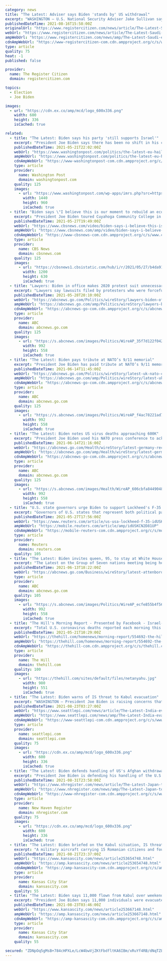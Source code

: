 ```yaml
---
category: news
title: "The Latest: Adviser says Biden 'stands by' US withdrawal"
excerpt: "WASHINGTON — U.S. National Security Adviser Jake Sullivan says the failure of the Afghan military is to blame for the Taliban’s swift takeover of Afghanistan. Sullivan said Monday that President Joe Biden didn’t want the U."
publishedDateTime: 2021-08-16T15:58:00Z
originalUrl: "https://www.registercitizen.com/news/article/The-Latest-Saudi-embassy-evacuated-N-Zealand-16389151.php"
webUrl: "https://www.registercitizen.com/news/article/The-Latest-Saudi-embassy-evacuated-N-Zealand-16389151.php"
ampWebUrl: "https://www.registercitizen.com/news/amp/The-Latest-Saudi-embassy-evacuated-N-Zealand-16389151.php"
cdnAmpWebUrl: "https://www-registercitizen-com.cdn.ampproject.org/c/s/www.registercitizen.com/news/amp/The-Latest-Saudi-embassy-evacuated-N-Zealand-16389151.php"
type: article
quality: 75
heat: -1
published: false

provider:
  name: The Register Citizen
  domain: registercitizen.com

topics:
  - Election
  - Joe Biden

images:
  - url: "https://cdn.ex.co/amp/mcd/logo_600x336.png"
    width: 600
    height: 336
    isCached: true

related:
  - title: "The Latest: Biden says his party 'still supports Israel'"
    excerpt: "President Joe Biden says there has been no shift in his commitment to Israel’s security, but insisted a two-state solution that includes a state for Palestinians remains “the only answer” to that conf"
    publishedDateTime: 2021-05-21T22:02:00Z
    webUrl: "https://www.washingtonpost.com/politics/the-latest-eu-hails-gaza-cease-fire-calls-for-peace-talks/2021/05/21/12fb6d5c-ba17-11eb-bc4a-62849cf6cca9_story.html"
    ampWebUrl: "https://www.washingtonpost.com/politics/the-latest-eu-hails-gaza-cease-fire-calls-for-peace-talks/2021/05/21/12fb6d5c-ba17-11eb-bc4a-62849cf6cca9_story.html?outputType=amp"
    cdnAmpWebUrl: "https://www-washingtonpost-com.cdn.ampproject.org/c/s/www.washingtonpost.com/politics/the-latest-eu-hails-gaza-cease-fire-calls-for-peace-talks/2021/05/21/12fb6d5c-ba17-11eb-bc4a-62849cf6cca9_story.html?outputType=amp"
    type: article
    provider:
      name: Washington Post
      domain: washingtonpost.com
    quality: 125
    images:
      - url: "https://www.washingtonpost.com/wp-apps/imrs.php?src=https://arc-anglerfish-washpost-prod-washpost.s3.amazonaws.com/public/KTHNPHV2Q4I6XPCKMKCJZ5WMVE.jpg&w=1440"
        width: 1440
        height: 960
        isCached: true
  - title: "Biden says \"I believe this is our moment to rebuild an economy\""
    excerpt: "President Joe Biden toured Cuyahoga Community College in Cleveland on Thursday and touted his economic recovery plans. \"Wall Street did not build this country,\" the president said. \"The middle class built this country."
    publishedDateTime: 2021-05-27T19:49:00Z
    webUrl: "https://www.cbsnews.com/video/biden-says-i-believe-this-is-our-moment-to-rebuild-an-economy/"
    ampWebUrl: "https://www.cbsnews.com/amp/video/biden-says-i-believe-this-is-our-moment-to-rebuild-an-economy/"
    cdnAmpWebUrl: "https://www-cbsnews-com.cdn.ampproject.org/c/s/www.cbsnews.com/amp/video/biden-says-i-believe-this-is-our-moment-to-rebuild-an-economy/"
    type: article
    provider:
      name: CBS News
      domain: cbsnews.com
    quality: 125
    images:
      - url: "https://cbsnews1.cbsistatic.com/hub/i/r/2021/05/27/b4da91f6-0a24-4833-98d4-5172e63eafc2/thumbnail/1200x630/85340a156461e968b9635e5794d705e5/cbsn-fusion-biden-says-i-believe-this-is-our-moment-to-rebuild-an-economy-thumbnail-724455-640x360.jpg"
        width: 1200
        height: 630
        isCached: true
  - title: "Lawyers: Biden in office makes 2020 protest suit unnecessary"
    excerpt: "Lawyers say lawsuits filed by protesters who were forcefully removed from a park near the White House before a photo op by former President Donald Trump should be dismissed"
    publishedDateTime: 2021-05-28T20:10:00Z
    webUrl: "https://abcnews.go.com/Politics/wireStory/lawyers-biden-office-makes-2020-protest-suit-unnecessary-77969542"
    ampWebUrl: "https://abcnews.go.com/amp/Politics/wireStory/lawyers-biden-office-makes-2020-protest-suit-unnecessary-77969542"
    cdnAmpWebUrl: "https://abcnews-go-com.cdn.ampproject.org/c/s/abcnews.go.com/amp/Politics/wireStory/lawyers-biden-office-makes-2020-protest-suit-unnecessary-77969542"
    type: article
    provider:
      name: ABC
      domain: abcnews.go.com
    quality: 125
    images:
      - url: "https://s.abcnews.com/images/Politics/WireAP_35f7d122f04244f582f753f9a7d005ba_16x9_992.jpg"
        width: 992
        height: 558
        isCached: true
  - title: "The Latest: Biden pays tribute at NATO’s 9/11 memorial"
    excerpt: "President Joe Biden has paid tribute at NATO’s 9/11 memorial as he wraps up his meeting with members of the military alliance"
    publishedDateTime: 2021-06-14T11:45:00Z
    webUrl: "https://abcnews.go.com/Politics/wireStory/latest-uk-nato-china-rival-russia-78263126"
    ampWebUrl: "https://abcnews.go.com/amp/Politics/wireStory/latest-uk-nato-china-rival-russia-78263126"
    cdnAmpWebUrl: "https://abcnews-go-com.cdn.ampproject.org/c/s/abcnews.go.com/amp/Politics/wireStory/latest-uk-nato-china-rival-russia-78263126"
    type: article
    provider:
      name: ABC
      domain: abcnews.go.com
    quality: 125
    images:
      - url: "https://s.abcnews.com/images/Politics/WireAP_f4ac78221ad745bd88c0755101e44a82_16x9_992.jpg"
        width: 992
        height: 558
        isCached: true
  - title: "The Latest: Biden notes US virus deaths approaching 600K"
    excerpt: "President Joe Biden used his NATO press conference to acknowledge the approaching grim milestone of 600,000 Americans dead from the coronavirus pandemic and to urge more Americans to get vaccinated"
    publishedDateTime: 2021-06-14T21:16:00Z
    webUrl: "https://abcnews.go.com/Health/wireStory/latest-germany-records-fewest-virus-cases-months-78261940"
    ampWebUrl: "https://abcnews.go.com/amp/Health/wireStory/latest-germany-records-fewest-virus-cases-months-78261940"
    cdnAmpWebUrl: "https://abcnews-go-com.cdn.ampproject.org/c/s/abcnews.go.com/amp/Health/wireStory/latest-germany-records-fewest-virus-cases-months-78261940"
    type: article
    provider:
      name: ABC
      domain: abcnews.go.com
    quality: 125
    images:
      - url: "https://s.abcnews.com/images/Health/WireAP_606cbfa84490486c95b5acda2009f50b_16x9_992.jpg"
        width: 992
        height: 558
        isCached: true
  - title: "U.S. state governors urge Biden to support Lockheed's F-35 jet"
    excerpt: "Governors of U.S. states that represent both political parties have written letters to President Joe Biden supporting the purchase of F-35 jets made by Lockheed Martin Co."
    publishedDateTime: 2021-05-27T17:56:00Z
    webUrl: "https://www.reuters.com/article/us-usa-lockheed-f-35-idUSKCN2D81UP"
    ampWebUrl: "https://mobile.reuters.com/article/amp/idUSKCN2D81UP"
    cdnAmpWebUrl: "https://mobile-reuters-com.cdn.ampproject.org/c/s/mobile.reuters.com/article/amp/idUSKCN2D81UP"
    type: article
    provider:
      name: Reuters
      domain: reuters.com
    quality: 105
  - title: "The Latest: Biden invites queen, 95, to stay at White House"
    excerpt: "The Latest on the Group of Seven nations meeting being held in England: WINDSOR, England - U.S. President Joe Biden says he has invited Queen Elizabeth II to stay at the White House. Biden and his wife,"
    publishedDateTime: 2021-06-13T18:22:00Z
    webUrl: "https://abcnews.go.com/Business/wireStory/latest-attenborough-speed-climate-action-78249177"
    type: article
    provider:
      name: ABC
      domain: abcnews.go.com
    quality: 105
    images:
      - url: "https://s.abcnews.com/images/Politics/WireAP_ecfe855b4f5640439bfb1312a12ee4d5_16x9_992.jpg"
        width: 992
        height: 558
        isCached: true
  - title: "The Hill's Morning Report - Presented by Facebook - Israel-Hamas cease-fire underway; Biden praises 'unconditional' truce"
    excerpt: "Total U.S. coronavirus deaths reported each morning this week: Monday, 585,970; Tuesday, 586,359; Wednesday, 587,219; Thursday, 587,874. Friday, 588,539. A cease-fire took effect between Israel and Hamas hours after Israeli Prime Minister Benjamin Netanyahu ’s Security Cabinet approved a unilateral halt to an 11-day military operation in the Gaza Strip."
    publishedDateTime: 2021-05-21T10:29:00Z
    webUrl: "https://thehill.com/homenews/morning-report/554692-the-hills-morning-report"
    ampWebUrl: "https://thehill.com/homenews/morning-report/554692-the-hills-morning-report?amp"
    cdnAmpWebUrl: "https://thehill-com.cdn.ampproject.org/c/s/thehill.com/homenews/morning-report/554692-the-hills-morning-report?amp"
    type: article
    provider:
      name: The Hill
      domain: thehill.com
    quality: 100
    images:
      - url: "https://thehill.com/sites/default/files/netanyahu.jpg"
        width: 980
        height: 551
        isCached: true
  - title: "The Latest: Biden warns of IS threat to Kabul evacuation"
    excerpt: "WASHINGTON — President Joe Biden is raising concerns that the Islamic State poses a threat as American troops seek to evacuate thousands of U.S. citizens and Afghan allies from Afghanistan. Biden in remarks at the White House on Sunday noted that the terror group is a “sworn enemy of the Taliban” and said that the longer U."
    publishedDateTime: 2021-08-23T03:27:00Z
    webUrl: "https://www.seattlepi.com/news/article/The-Latest-India-evacuates-168-people-on-flight-16403441.php"
    ampWebUrl: "https://www.seattlepi.com/news/amp/The-Latest-India-evacuates-168-people-on-flight-16403441.php"
    cdnAmpWebUrl: "https://www-seattlepi-com.cdn.ampproject.org/c/s/www.seattlepi.com/news/amp/The-Latest-India-evacuates-168-people-on-flight-16403441.php"
    type: article
    provider:
      name: seattlepi.com
      domain: seattlepi.com
    quality: 75
    images:
      - url: "https://cdn.ex.co/amp/mcd/logo_600x336.png"
        width: 600
        height: 336
        isCached: true
  - title: "The Latest: Biden defends handling of US's Afghan withdrawal"
    excerpt: "President Joe Biden is defending his handling of the U.S. withdrawal from Afghanistan, including the frantic final evacuation from Kabul airport. In remarks at the White House on Tuesday, Biden said the U."
    publishedDateTime: 2021-08-31T23:58:00Z
    webUrl: "https://www.nhregister.com/news/article/The-Latest-Japan-to-relocate-its-Kabul-embassy-16424432.php"
    ampWebUrl: "https://www.nhregister.com/news/amp/The-Latest-Japan-to-relocate-its-Kabul-embassy-16424432.php"
    cdnAmpWebUrl: "https://www-nhregister-com.cdn.ampproject.org/c/s/www.nhregister.com/news/amp/The-Latest-Japan-to-relocate-its-Kabul-embassy-16424432.php"
    type: article
    provider:
      name: New Haven Register
      domain: nhregister.com
    quality: 75
    images:
      - url: "https://cdn.ex.co/amp/mcd/logo_600x336.png"
        width: 600
        height: 336
        isCached: true
  - title: "The Latest: Biden briefed on the Kabul situation, IS threat"
    excerpt: "A military aircraft carrying 15 Romanian citizens and four Bulgarians who were initially evacuated from Kabul to Islamabad has landed safely in Romania."
    publishedDateTime: 2021-08-21T23:37:00Z
    webUrl: "https://www.kansascity.com/news/article253654748.html"
    ampWebUrl: "https://amp.kansascity.com/news/article253654748.html"
    cdnAmpWebUrl: "https://amp-kansascity-com.cdn.ampproject.org/c/s/amp.kansascity.com/news/article253654748.html"
    type: article
    provider:
      name: Kansas City Star
      domain: kansascity.com
    quality: 55
  - title: "The Latest: Biden says 11,000 flown from Kabul over weekend"
    excerpt: "President Joe Biden says 11,000 individuals were evacuated from Kabul over the weekend and he remains committed to assisting all Americans who want to leave Afghanistan get out."
    publishedDateTime: 2021-08-23T03:46:00Z
    webUrl: "https://www.kansascity.com/news/article253667148.html"
    ampWebUrl: "https://amp.kansascity.com/news/article253667148.html"
    cdnAmpWebUrl: "https://amp-kansascity-com.cdn.ampproject.org/c/s/amp.kansascity.com/news/article253667148.html"
    type: article
    provider:
      name: Kansas City Star
      domain: kansascity.com
    quality: 55

secured: "ZDNpOq5gMsB+784cHPXLe/LcW4bwVjZKtFbdfltKA6IBm/xRuYf4RB/dNqTZLz64iCyuhugqwT3QhAW/L+ZE29Ns7bFJsbwiCOWkbCkNadHdAM5zHKsZKVIynrbRfOnwCVCSmDntWqx7jV1jfWE1jr85GvgojQX5hqBXeE6LSvNzyfvWGsi4v7ZBY6JKs5E5bZrcfhTcDGIJCzqIEHdTRw9CxDbAu2P01Ydh5BTR+GSdbrdhdseBQ9iOKGx+pH5EYyKITzrrW1FvwbDDE/nH0wAcIRf8EWBoJF/SsL5GiDJ31g/MQfqViPbgjxSf80xm6nVpy1bSeGAhOknylzDurBdUfrOcb3kzitDoanL/QP8=;8rKmIUQFHyNIFIvULVoITw=="
---
```


